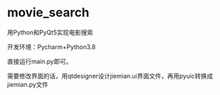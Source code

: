 # movie_search
用Python和PyQt5实现电影搜索

开发环境：Pycharm+Python3.8

直接运行main.py即可。

需要修改界面的话，用qtdesigner设计jiemian.ui界面文件，再用pyuic转换成jiemian.py文件
